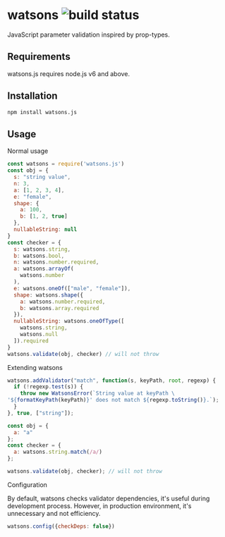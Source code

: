 # watsons ![build status](https://travis-ci.org/zhangkaiyulw/watsons.svg)
JavaScript parameter validation inspired by prop-types.

## Requirements

watsons.js requires node.js v6 and above.

## Installation
``` bash
npm install watsons.js
```

## Usage

Normal usage

``` javaScript
const watsons = require('watsons.js')
const obj = {
  s: "string value",
  n: 3,
  a: [1, 2, 3, 4],
  e: "female",
  shape: {
    a: 100,
    b: [1, 2, true]
  },
  nullableString: null
}
const checker = {
  s: watsons.string,
  b: watsons.bool,
  n: watsons.number.required,
  a: watsons.arrayOf(
    watsons.number
  ),
  e: watsons.oneOf(["male", "female"]),
  shape: watsons.shape({
    a: watsons.number.required,
    b: watsons.array.required
  }),
  nullableString: watsons.oneOfType([
    watsons.string,
    watsons.null
  ]).required
}
watsons.validate(obj, checker) // will not throw
```

Extending watsons

``` javaScript
watsons.addValidator("match", function(s, keyPath, root, regexp) {
  if (!regexp.test(s)) {
    throw new WatsonsError(`String value at keyPath \
'${formatKeyPath(keyPath)}' does not match ${regexp.toString()}.`);
  }
}, true, ["string"]);

const obj = {
  a: "a"
};
const checker = {
  a: watsons.string.match(/a/)
};

watsons.validate(obj, checker); // will not throw
```

Configuration

By default, watsons checks validator dependencies, it's useful during development process. However, in production environment, it's unnecessary and not efficiency.

``` javaScript
watsons.config({checkDeps: false})
```
